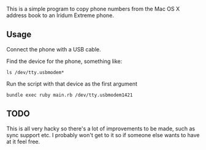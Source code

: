 This is a simple program to copy phone numbers from the Mac OS X address book to an Iridum Extreme phone.

## Usage
Connect the phone with a USB cable.

Find the device for the phone, something like:
    
    ls /dev/tty.usbmodem*

Run the script with that device as the first argument
    
    bundle exec ruby main.rb /dev/tty.usbmodem1421

## TODO
This is all very hacky so there's a lot of improvements to be made, such as sync support etc.
I probably won't get to it so if someone else wants to have at it feel free.
